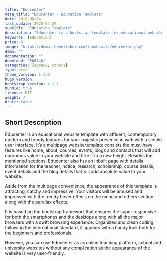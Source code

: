 ```yaml
---
title: "Educenter"
meta_title: "Educenter - Education Template"
date: 2019-08-04
last_update: 2020-04-29
subtitle: "Education Template"
description: "Educenter is a bootstrap template for educational website."
keywords: [education]
price: 0
image: "https://demo.themefisher.com/thumbnails/educenter.png"
demo: ""
documentation: ""
download: "566746"
categories: [agency, others]
type: html
theme_version: 1.1.0
hugo_version:
bootstrap_version: 4.1.1
bundle: true
license: MIT
weight: 7
draft: false
---
```


## Short Description

Educenter is an educational website template with affluent, contemporary, modern and trendy features for your majestic presence in web with a simple user interface. It’s a multipage website template consists the must-have features like home, about, courses, events, blogs and contacts that will add enormous value in your website and take it to a new height. Besides the mentioned sections, Educenter also has an inbuilt page with details information for the teacher, notice, research, scholarship, course details, event details and the blog details that will add absolute value to your website.

Aside from the multipage convenience, the appearance of this template is attracting, catchy and impressive. Your visitors will be amused and impressed with the trendy hover effects on the menu and others section along with the parallax effects.

It is based on the bootstrap framework that ensures the super responsive for both the smartphones and the desktops along with all the major browsers with a swift browsing experience. Organized and clean coding following the international standard, it appears with a handy look both for the beginners and professionals.

However, you can use Educenter as an online teaching platform, school and university websites without any complication as the appearance of the website is very user-friendly.

